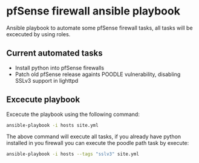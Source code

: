 # pfSense firewall ansible playbook

Ansible playbook to automate some pfSense firewall tasks, all tasks will be excecuted by using roles.


## Current automated tasks

* Install python into pfSense firewalls
* Patch old pfSense release againts POODLE vulnerability, disabling SSLv3 support in lighttpd

## Excecute playbook

Excecute the playbook using the following command:

```bash
ansible-playbook -i hosts site.yml
```

The above command will execute all tasks, if you already have python installed in you firewall you can execute the poodle path task by execute:

```bash
ansible-playbook -i hosts --tags "sslv3" site.yml
```
